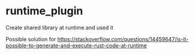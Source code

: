 # runtime_plugin
Create shared library at runtime and used it 

Possible solution for https://stackoverflow.com/questions/14459647/is-it-possible-to-generate-and-execute-rust-code-at-runtime
